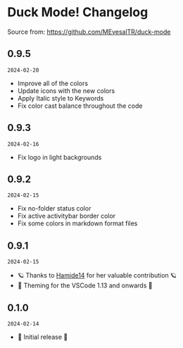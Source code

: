 # Duck Mode! Changelog

Source from: https://github.com/MEvesalTR/duck-mode

## 0.9.5
`2024-02-20`
- Improve all of the colors
- Update icons with the new colors
- Apply Italic style to Keywords
- Fix color cast balance throughout the code

## 0.9.3
`2024-02-16`
- Fix logo in light backgrounds

## 0.9.2
`2024-02-15`
- Fix no-folder status color
- Fix active activitybar border color
- Fix some colors in markdown format files

## 0.9.1
`2024-02-15`
- 🪐 Thanks to [Hamide14](https://github.com/Hamide14) for her valuable contribution 🪐
- 💫 Theming for the VSCode 1.13 and onwards 💫

## 0.1.0
`2024-02-14`
- 🎉 Initial release 🎉